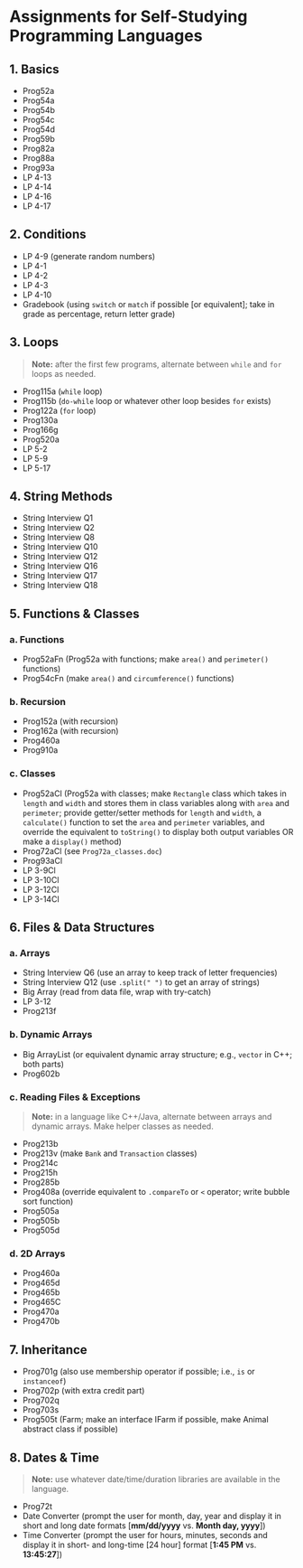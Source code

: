# Assignments for Self-Studying Programming Languages

## 1. Basics

* Prog52a
* Prog54a
* Prog54b
* Prog54c
* Prog54d
* Prog59b
* Prog82a
* Prog88a
* Prog93a
* LP 4-13
* LP 4-14
* LP 4-16
* LP 4-17

## 2. Conditions

* LP 4-9 (generate random numbers)
* LP 4-1
* LP 4-2
* LP 4-3
* LP 4-10
* Gradebook (using `switch` or `match` if possible [or equivalent]; take in grade as percentage, return letter grade)

## 3. Loops

> **Note:** after the first few programs, alternate between `while` and `for` loops as needed.

* Prog115a (`while` loop)
* Prog115b (`do-while` loop or whatever other loop besides `for` exists)
* Prog122a (`for` loop)
* Prog130a
* Prog166g
* Prog520a
* LP 5-2
* LP 5-9
* LP 5-17

## 4. String Methods

* String Interview Q1
* String Interview Q2
* String Interview Q8
* String Interview Q10
* String Interview Q12
* String Interview Q16
* String Interview Q17
* String Interview Q18

## 5. Functions & Classes

### a. Functions

* Prog52aFn (Prog52a with functions; make `area()` and `perimeter()` functions)
* Prog54cFn (make `area()` and `circumference()` functions)

### b. Recursion

* Prog152a (with recursion)
* Prog162a (with recursion)
* Prog460a
* Prog910a

### c. Classes

* Prog52aCl (Prog52a with classes; make `Rectangle` class which takes in `length` and `width` and stores them in class variables along with `area` and `perimeter`; provide getter/setter methods for `length` and `width`, a `calculate()` function to set the `area` and `perimeter` variables, and override the equivalent to `toString()` to display both output variables OR make a `display()` method)
* Prog72aCl (see `Prog72a_classes.doc`)
* Prog93aCl
* LP 3-9Cl
* LP 3-10Cl
* LP 3-12Cl
* LP 3-14Cl

## 6. Files & Data Structures

### a. Arrays

* String Interview Q6 (use an array to keep track of letter frequencies)
* String Interview Q12 (use `.split(" ")` to get an array of strings)
* Big Array (read from data file, wrap with try-catch)
* LP 3-12
* Prog213f

### b. Dynamic Arrays

* Big ArrayList (or equivalent dynamic array structure; e.g., `vector` in C++; both parts)
* Prog602b

### c. Reading Files & Exceptions

> **Note:** in a language like C++/Java, alternate between arrays and dynamic arrays. Make helper classes as needed.

* Prog213b
* Prog213v (make `Bank` and `Transaction` classes)
* Prog214c
* Prog215h
* Prog285b
* Prog408a (override equivalent to `.compareTo` or `<` operator; write bubble sort function)
* Prog505a
* Prog505b
* Prog505d

### d. 2D Arrays

* Prog460a
* Prog465d
* Prog465b
* Prog465C
* Prog470a
* Prog470b

## 7. Inheritance

* Prog701g (also use membership operator if possible; i.e., `is` or `instanceof`)
* Prog702p (with extra credit part)
* Prog702q
* Prog703s
* Prog505t (Farm; make an interface IFarm if possible, make Animal abstract class if possible)


## 8. Dates & Time

> **Note:** use whatever date/time/duration libraries are available in the language.
> 
* Prog72t
* Date Converter (prompt the user for month, day, year and display it in short and long date formats [**mm/dd/yyyy** vs. **Month day, yyyy**])
* Time Converter (prompt the user for hours, minutes, seconds and display it in short- and long-time [24 hour] format [**1:45 PM** vs. **13:45:27**])